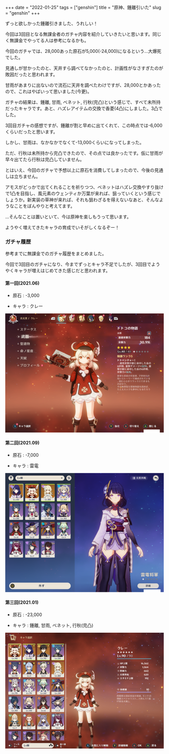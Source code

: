 +++
date = "2022-01-25"
tags = ["genshin"]
title = "原神、鍾離引いた"
slug = "genshin"
+++

ずっと欲しかった鍾離引きました、うれしい！

今回は3回目となる無課金者のガチャ内容を紹介していきたいと思います。同じく無課金でやってる人は参考になるかも。

今回のガチャでは、28,000あった原石が5,000(-24,000)になるという...大爆死でした。

見通しが甘かったのと、天井すら調べてなかったのと、計画性がなさすぎたのが敗因だったと思われます。

甘雨があまりに出ないので流石に天井を調べたわけですが、28,000とかあったので、これはやばいって思いました(今更)。

ガチャの結果は、鍾離, 甘雨, ベネット, 行秋(完凸)という感じで、すべて未所持だったキャラです。あと、ハズレアイテムの交換で香菱(4凸)にしました。3凸でした。

3回目ガチャの感想ですが、鍾離が割と早めに出てくれて、この時点では-6,000くらいだったと思います。

しかし、甘雨は、なかなかでなくて-13,000くらいになってしまった。

ただ、行秋は未所持から完凸できたので、その点では良かったです。仮に甘雨が早々出てたら行秋は完凸していません。

とはいえ、今回のガチャで予想以上に原石を消費してしまったので、今後の見通しは立ちません。

アモスがどっかで出てくれることを祈りつつ、ベネットはハズレ交換やすり抜けで1凸を目指し、風元素のウェンティか万葉が来れば、狙っていくという感じでしょうか。新実装の草神が来れば、それも狙わざるを得えないなあと、そんなようなことをぼんやりと考えてます。

...そんなことは置いといて、今は原神を楽しもうって思います。

ようやく増えてきたキャラの育成でいそがしくなるぞー！

### ガチャ履歴

参考までに無課金でのガチャ履歴をまとめました。

今回で3回目のガチャになり、今までずっとキャラ不足でしたが、3回目でようやくキャラが増えはじめてきた感じだと思われます。

#### 第一回(2021.06)

- 原石 : -3,000

- キャラ : クレー

![](https://raw.githubusercontent.com/syui/img/master/other/genshin_20210617_0001.png)

#### 第二回(2021.09)

- 原石 : -7,000

- キャラ : 雷電

![](https://raw.githubusercontent.com/syui/img/master/other/genshin_20210901_0002.png)

#### 第三回(2021.01)

- 原石 : -23,000

- キャラ : 鍾離, 甘雨, ベネット, 行秋(完凸)

![](https://raw.githubusercontent.com/syui/img/master/other/genshin_20220125_0000.jpg)
